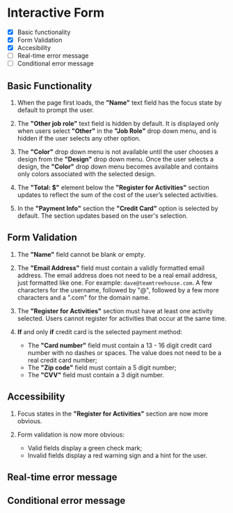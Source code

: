 # Interactive Form
- [x] Basic functionality
- [x] Form Validation
- [x] Accesibility
- [ ] Real-time error message
- [ ] Conditional error message

## Basic Functionality
1. When the page first loads, the **"Name"** text field has the focus state by default to prompt the user.

2. The **"Other job role"** text field is hidden by default. It is displayed only when users select **"Other"** in the **"Job Role"** drop down menu, and is hidden if the user selects any other option.

3. The **"Color"** drop down menu is not available until the user chooses a design from the **"Design"** drop down menu. Once the user selects a design, the **"Color"** drop down menu becomes available and contains only colors associated with the selected design.

4. The **"Total: $"** element below the **"Register for Activities"** section updates to reflect the sum of the cost of the user’s selected activities.

5. In the **"Payment Info"** section the **"Credit Card"** option is selected by default. The section updates based on the user's selection.

## Form Validation
1. The **"Name"** field cannot be blank or empty.

2. The **"Email Address"** field must contain a validly formatted email address. The email address does not need to be a real email address, just formatted like one. For example: `dave@teamtreehouse.com`. A few characters for the username, followed by "@", followed by a few more characters and a ".com" for the domain name.

3. The **"Register for Activities"** section must have at least one activity selected. Users cannot register for activities that occur at the same time.

4. **If** and only **if** credit card is the selected payment method:
   - The **"Card number"** field must contain a 13 - 16 digit credit card number with no dashes or spaces. The value does not need to be a real credit card number;
   - The **"Zip code"** field must contain a 5 digit number;
   - The **"CVV"** field must contain a 3 digit number.

## Accessibility
1. Focus states in the **"Register for Activities"** section are now more obvious.

2. Form validation is now more obvious:
   - Valid fields display a green check mark;
   - Invalid fields display a red warning sign and a hint for the user.

## Real-time error message


## Conditional error message